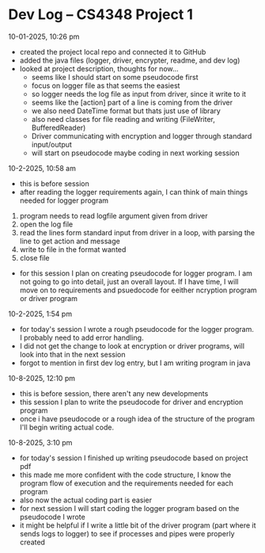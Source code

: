 # Dev Log – CS4348 Project 1

10-01-2025, 10:26 pm

- created the project local repo and connected it to GitHub
- added the java files (logger, driver, encrypter, readme, and dev log)
- looked at project description, thoughts for now...
  - seems like I should start on some pseudocode first
  - focus on logger file as that seems the easiest
  - so logger needs the log file as input from driver, since it write to it
  - seems like the [action] part of a line is coming from the driver
  - we also need DateTime format but thats just use of library
  - also need classes for file reading and writing (FileWriter, BufferedReader)
  - Driver communicating with encryption and logger through standard input/output
  - will start on pseudocode maybe coding in next working session

10-2-2025, 10:58 am

- this is before session
- after reading the logger requirements again, I can think of main things needed for logger program

1. program needs to read logfile argument given from driver
2. open the log file
3. read the lines form standard input from driver in a loop, with parsing the line to get action and message
4. write to file in the format wanted
5. close file

- for this session I plan on creating pseudocode for logger program. I am not going to go into detail, just an overall layout. If I have time, I will move on to requirements and psuedocode for eeither ncryption program or driver program

10-2-2025, 1:54 pm

- for today's session I wrote a rough pseudocode for the logger program. I probably need to add error handling. 
- I did not get the change to look at encryption or driver programs, will look into that in the next session
- forgot to mention in first dev log entry, but I am writing program in java

10-8-2025, 12:10 pm
- this is before session, there aren't any new developments
- this session I plan to write the pseudocode for driver and encryption program
- once i have pseudocode or a rough idea of the structure of the program I'll begin writing actual code.

10-8-2025, 3:10 pm
- for today's session I finished up writing pseudocode based on project pdf
- this made me more confident with the code structure, I know the program flow of execution and the requirements needed for each program
- also now the actual coding part is easier
- for next session I will start coding the logger program based on the pseudocode I wrote
- it might be helpful if I write a little bit of the driver program (part where it sends logs to logger) to see if processes and pipes were properly created
